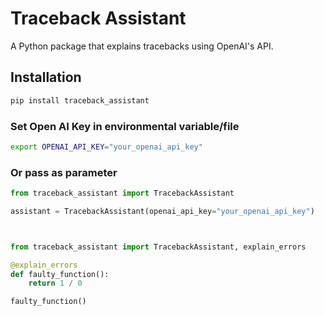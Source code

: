 # Traceback Assistant

A Python package that explains tracebacks using OpenAI's API.

## Installation

```bash
pip install traceback_assistant
```


### Set Open AI Key in environmental variable/file
```bash
export OPENAI_API_KEY="your_openai_api_key"
```


### Or pass as parameter 
```py
from traceback_assistant import TracebackAssistant

assistant = TracebackAssistant(openai_api_key="your_openai_api_key")



from traceback_assistant import TracebackAssistant, explain_errors

@explain_errors
def faulty_function():
    return 1 / 0

faulty_function()
```


